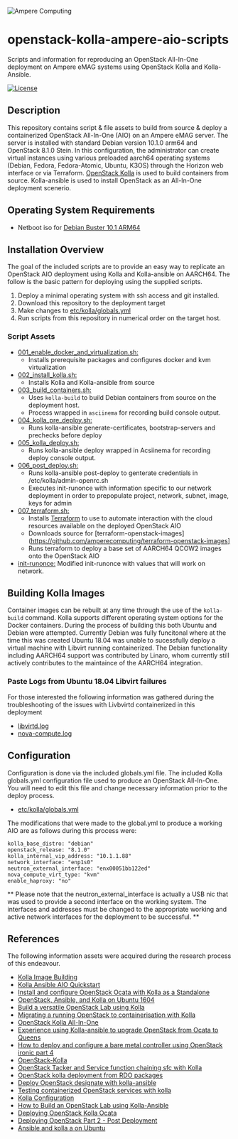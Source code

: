 ![Ampere Computing](https://avatars2.githubusercontent.com/u/34519842?s=400&u=1d29afaac44f477cbb0226139ec83f73faefe154&v=4)

# openstack-kolla-ampere-aio-scripts

Scripts and information for reproducing an OpenStack All-In-One deployment on Ampere eMAG systems using OpenStack Kolla and Kolla-Ansible.

[![License](https://img.shields.io/badge/License-Apache%202.0-blue.svg)](https://opensource.org/licenses/Apache-2.0)

## Description

This repository contains script & file assets to build from source & deploy a containerized OpenStack All-In-One (AIO) on an Ampere eMAG server. The server is installed with standard Debian version 10.1.0 arm64 and OpenStack 8.1.0 Stein. In this configuration, the administrator can create virtual instances using various preloaded aarch64 operating systems (Debian, Fedora, Fedora-Atomic, Ubuntu, K3OS) through the Horizon web interface or via Terraform.
[OpenStack Kolla](https://opendev.org/openstack/kolla) is used to build containers from source. Kolla-ansible is used to install OpenStack as an All-In-One deployment scenerio.

<script  id="asciicast-276985" src="https://asciinema.org/a/276985.js" async data-autoplay="true" data-size="small" data-speed="2"></script>

## Operating System Requirements

* Netboot iso for [Debian Buster 10.1 ARM64](https://gensho.ftp.acc.umu.se/mirror/cdimage/release/10.1.0/arm64/iso-cd/debian-10.1.0-arm64-netinst.iso)

## Installation Overview

The goal of the included scripts are to provide an easy way to replicate an OpenStack AIO deployment using Kolla and Kolla-ansible on AARCH64.
The follow is the basic pattern for deploying using the supplied scripts.

1. Deploy a minimal operating system with ssh access and git installed.
1. Download this repository to the deployment target
1. Make changes to [etc/kolla/globals.yml](etc/kolla/globals.yml)
1. Run scripts from this repository in numerical order on the target host.

### Script Assets

* [001_enable_docker_and_virtualization.sh:](001_enable_docker_and_virtualization.sh)
  * Installs prerequisite packages and configures docker and kvm virtualization
* [002_install_kolla.sh:](002_install_kolla.sh)
  * Installs Kolla and Kolla-ansible from source
* [003_build_containers.sh:](003_build_containers.sh)
  * Uses `kolla-build` to build Debian containers from source on the deployment host.
  * Process wrapped in `asciinema` for recording build console output.
* [004_kolla_pre_deploy.sh:](004_kolla_pre_deploy.sh)
  * Runs kolla-ansible generate-certificates, bootstrap-servers and prechecks before deploy
* [005_kolla_deploy.sh:](005_kolla_deploy.sh)
  * Runs kolla-ansible deploy wrapped in Acsiinema for recording deploy console output.
* [006_post_deploy.sh:](006_post_deploy.sh)
  * Runs kolla-ansible post-deploy to genterate credentials in /etc/kolla/admin-openrc.sh
  * Executes init-runonce with information specific to our network deployment in order to prepopulate project, network, subnet, image, keys for admin
* [007_terraform.sh:](007_terraform.sh)
  * Installs [Terraform](https://terraform.io) to use to automate interaction with the cloud resources available on the deployed OpenStack AIO
  * Downloads source for [terraform-openstack-images](https://github.com/amperecomputing/terraform-openstack-images]
  * Runs terraform to deploy a base set of AARCH64 QCOW2 images onto the OpenStack AIO
* [init-runonce:](init-runonce) Modified init-runonce with values that will work on network.


## Building Kolla Images

Container images can be rebuilt at any time through the use of the `kolla-build` command.
Kolla supports different operating system options for the Docker containers.
During the process of building this both Ubuntu and Debian were attempted.
Currently Debian was fully funcitonal where at the time this was created Ubuntu 18.04 was unable to sucessfully deploy a virtual machine with Libvirt running containerized.
The Debian functionality including AARCH64 support was contributed by Linaro, whom currently still actively contributes to the maintaince of the AARCH64 integration.

###  Paste Logs from Ubuntu 18.04 Libvirt failures

For those interested the following information was gathered during the troubleshooting of the issues with Livbvirtd containerized in this deployment

  * [libvirtd.log](http://paste.openstack.org/show/781097/)
  * [nova-compute.log](http://paste.openstack.org/show/781098/)

## Configuration 

Configuration is done via the included globals.yml file.
The included Kolla globals.yml configuration file used to produce an OpenStack All-In-One.
You will need to edit this file and change necessary information prior to the deploy process.

* [etc/kolla/globals.yml](etc/kolla/globals.yml)

The modifications that were made to the global.yml to produce a working AIO are as follows during this process were:

```
kolla_base_distro: "debian"
openstack_release: "8.1.0"
kolla_internal_vip_address: "10.1.1.88"
network_interface: "enp1s0"
neutron_external_interface: "enx00051bb122ed"
nova_compute_virt_type: "kvm"
enable_haproxy: "no"
```

** Please note that the neutron_external_interface is actually a USB nic that was used to provide a second interface on the working system.   The interfaces and addresses  must be changed to the appropriate working and active network interfaces for the deployment to be successful. **


## References

The following information assets were acquired during the research process of this endeavour.

* [Kolla Image Building](https://docs.openstack.org/kolla/latest/admin/image-building.html)
* [Kolla Ansible AIO Quickstart](https://docs.openstack.org/openstack-ansible/latest/user/aio/quickstart.html)
* [Install and configure OpenStack Ocata with Kolla as a Standalone](https://blog.inkubate.io/install-and-configure-openstack-ocata-with-kolla-as-a-standalone)
* [OpenStack, Ansible, and Kolla on Ubuntu 1604](https://elatov.github.io/2018/01/openstack-ansible-and-kolla-on-ubuntu-1604/)
* [Build a versatile OpenStack Lab using Kolla](https://www.linuxjournal.com/content/build-versatile-openstack-lab-kolla)
* [Migrating a running OpenStack to containerisation with Kolla](https://www.stackhpc.com/migrating-to-kolla.html)
* [OpenStack Kolla All-In-One](https://www.openstackfaq.com/openstack-kolla-all-in-one/)
* [Experience using Kolla-ansible to upgrade OpenStack from Ocata to Queens](https://blog.zhaw.ch/icclab/experience-using-kolla-ansible-to-upgrade-openstack-from-ocata-to-queens/)
* [How to deploy and configure a bare metal controller using OpenStack ironic part 4](https://software.intel.com/en-us/blogs/2017/04/19/how-to-configure-and-deploy-a-bare-metal-controller-using-openstack-ironic-part-4)
* [OpenStack-Kolla](https://shreddedbacon.com/post/openstack-kolla/)
* [OpenStack Tacker and Service function chaining sfc with Kolla](https://egonzalez.org/docs/build/html/2017-08-28-openstack-tacker-and-service-function-chaining-sfc-with-kolla.html)
* [OpenStack kolla deployment from RDO packages](https://egonzalez.org/docs/build/html/2016-04-24-openstack-kolla-deployment-from-rdo-packages.html)
* [Deploy OpenStack designate with kolla-ansible](https://egonzalez.org/docs/build/html/2017-02-22-deploy-openstack-designate-with-kolla-ansible.html)
* [Testing containerized OpenStack services with kolla](http://jaormx.github.io/2017/testing-containerized-openstack-services-with-kolla/)
* [Kolla Configuration](https://storage.gra1.cloud.ovh.net/v1/AUTH_dcaab5e32b234d56b626f72581e3644c/logs_46/676646/1/gate/openstack-tox-docs/a912ea4/html/configuration/kolla.html)
* [How to Build an OpenStack Lab using Kolla-Ansible](https://www.packetflow.co.uk/openstack-installation-via-kolla-anisble/)
* [Deploying OpenStack Kolla Ocata](https://jamesbenson.weebly.com/blog/deploying-openstack-kolla-ocata)
* [Deploying OpenStack Part 2 - Post Deployment](https://jamesbenson.weebly.com/blog/deploying-openstack-part-2-post-deployment)
* [Ansible and kolla a on Ubuntu](https://elatov.github.io/2018/01/openstack-ansible-and-kolla-on-ubuntu-1604/)
